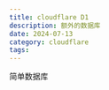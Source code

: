 ```yaml
---
title: cloudflare D1
description: 额外的数据库
date: 2024-07-13
category: cloudflare
tags:
---
```


简单数据库
